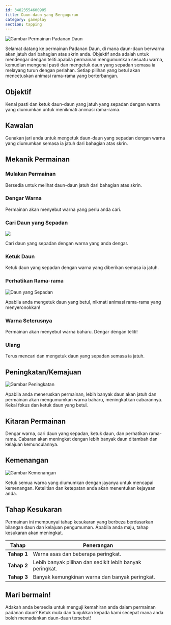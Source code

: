 ```yaml
---
id: 34823554600985
title: Daun-daun yang Berguguran
category: gameplay
section: tapping
---
```

![Gambar Permainan Padanan Daun](https://help.studycat.com/hc/article_attachments/34975872015385)

Selamat datang ke permainan Padanan Daun, di mana daun-daun berwarna akan jatuh dari bahagian atas skrin anda. Objektif anda adalah untuk mendengar dengan teliti apabila permainan mengumumkan sesuatu warna, kemudian mengenal pasti dan mengetuk daun yang sepadan semasa ia melayang turun dengan perlahan. Setiap pilihan yang betul akan mencetuskan animasi rama-rama yang berterbangan.

## Objektif

Kenal pasti dan ketuk daun-daun yang jatuh yang sepadan dengan warna yang diumumkan untuk menikmati animasi rama-rama.

## Kawalan

Gunakan jari anda untuk mengetuk daun-daun yang sepadan dengan warna yang diumumkan semasa ia jatuh dari bahagian atas skrin.

## Mekanik Permainan

### Mulakan Permainan

Bersedia untuk melihat daun-daun jatuh dari bahagian atas skrin.

### Dengar Warna

Permainan akan menyebut warna yang perlu anda cari.

### Cari Daun yang Sepadan

![](https://help.studycat.com/hc/article_attachments/34823542330905)

Cari daun yang sepadan dengan warna yang anda dengar.

### Ketuk Daun

Ketuk daun yang sepadan dengan warna yang diberikan semasa ia jatuh.

### Perhatikan Rama-rama

![Daun yang Sepadan](https://help.studycat.com/hc/article_attachments/34975872017177)

Apabila anda mengetuk daun yang betul, nikmati animasi rama-rama yang menyeronokkan!

### Warna Seterusnya

Permainan akan menyebut warna baharu. Dengar dengan teliti!

### Ulang

Terus mencari dan mengetuk daun yang sepadan semasa ia jatuh.

## Peningkatan/Kemajuan

![Gambar Peningkatan](https://help.studycat.com/hc/article_attachments/34918104076185)

Apabila anda meneruskan permainan, lebih banyak daun akan jatuh dan permainan akan mengumumkan warna baharu, meningkatkan cabarannya. Kekal fokus dan ketuk daun yang betul.

## Kitaran Permainan

Dengar warna, cari daun yang sepadan, ketuk daun, dan perhatikan rama-rama. Cabaran akan meningkat dengan lebih banyak daun ditambah dan kelajuan kemunculannya.

## Kemenangan

![Gambar Kemenangan](https://help.studycat.com/hc/article_attachments/34918075320217)

Ketuk semua warna yang diumumkan dengan jayanya untuk mencapai kemenangan. Ketelitian dan ketepatan anda akan menentukan kejayaan anda.

## Tahap Kesukaran

Permainan ini mempunyai tahap kesukaran yang berbeza berdasarkan bilangan daun dan kelajuan pengumuman. Apabila anda maju, tahap kesukaran akan meningkat.

| Tahap | Penerangan |
| --- | --- |
| **Tahap&nbsp;1** | Warna asas dan beberapa peringkat. |
| **Tahap&nbsp;2** | Lebih banyak pilihan dan sedikit lebih banyak peringkat. |
| **Tahap&nbsp;3** | Banyak kemungkinan warna dan banyak peringkat. |

## Mari bermain!

Adakah anda bersedia untuk menguji kemahiran anda dalam permainan padanan daun? Ketuk mula dan tunjukkan kepada kami secepat mana anda boleh memadankan daun-daun tersebut!


